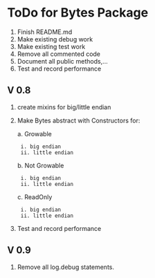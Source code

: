 # ToDo for Bytes Package

1. Finish README.md
2. Make existing  debug work
1. Make existing test work
3. Remove all commented code
4. Document all public methods,...
5. Test and record performance

## V 0.8

1. create mixins for big/little endian
2. Make Bytes abstract with Constructors for:

    a. Growable
      
        i. big endian
        ii. little endian
    
    b. Not Growable
    
        i. big endian
        ii. little endian
   
    c. ReadOnly

        i. big endian
        ii. little endian
        
5. Test and record performance

## V 0.9

1. Remove all log.debug statements.
